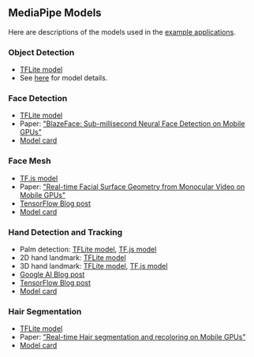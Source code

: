 ## MediaPipe Models

Here are descriptions of the models used in the [example applications](../docs/examples.md).

### Object Detection
  * [TFLite model](https://github.com/google/mediapipe/tree/master/mediapipe/models/ssdlite_object_detection.tflite)
  * See [here](object_detection_saved_model/README.md) for model details.

### Face Detection
  * [TFLite model](https://github.com/google/mediapipe/tree/master/mediapipe/models/face_detection_front.tflite)
  * Paper: ["BlazeFace: Sub-millisecond Neural Face Detection on Mobile GPUs"](https://arxiv.org/abs/1907.05047)
  * [Model card](https://sites.google.com/corp/view/perception-cv4arvr/blazeface#h.p_21ojPZDx3cqq)

### Face Mesh
  * [TF.js model](https://tfhub.dev/mediapipe/facemesh/1)
  * Paper: ["Real-time Facial Surface Geometry from Monocular Video on Mobile GPUs"](https://arxiv.org/abs/1907.06724)
  * [TensorFlow Blog post](https://blog.tensorflow.org/2020/03/face-and-hand-tracking-in-browser-with-mediapipe-and-tensorflowjs.html)
  * [Model card](https://drive.google.com/file/d/1VFC_wIpw4O7xBOiTgUldl79d9LA-LsnA/view)

### Hand Detection and Tracking
  * Palm detection: [TFLite model](https://github.com/google/mediapipe/tree/master/mediapipe/models/palm_detection.tflite), [TF.js model](https://tfhub.dev/mediapipe/handdetector/1)
  * 2D hand landmark: [TFLite model](https://github.com/google/mediapipe/tree/master/mediapipe/models/hand_landmark.tflite)
  * 3D hand landmark: [TFLite model](https://github.com/google/mediapipe/tree/master/mediapipe/models/hand_landmark_3d.tflite), [TF.js model](https://tfhub.dev/mediapipe/handskeleton/1)
  * [Google AI Blog post](https://mediapipe.page.link/handgoogleaiblog)
  * [TensorFlow Blog post](https://blog.tensorflow.org/2020/03/face-and-hand-tracking-in-browser-with-mediapipe-and-tensorflowjs.html)
  * [Model card](https://mediapipe.page.link/handmc)

### Hair Segmentation
  * [TFLite model](https://github.com/google/mediapipe/tree/master/mediapipe/models/hair_segmentation.tflite)
  * Paper: ["Real-time Hair segmentation and recoloring on Mobile GPUs"](https://arxiv.org/abs/1907.06740)
  * [Model card](https://sites.google.com/corp/view/perception-cv4arvr/hair-segmentation#h.p_NimuO7PgHxlY)
